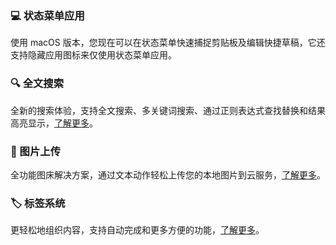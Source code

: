 ### 💻 状态菜单应用

使用 macOS 版本，您现在可以在状态菜单快速捕捉剪贴板及编辑快捷草稿，它还支持隐藏应用图标来仅使用状态菜单应用。

### 🔍 全文搜索

全新的搜索体验，支持全文搜索、多关键词搜索、通过正则表达式查找替换和结果高亮显示，[了解更多](https://docs.taio.app/#/cn/editor/search)。

### 🌄 图片上传

全功能图床解决方案，通过文本动作轻松上传您的本地图片到云服务，[了解更多](https://github.com/cyanzhong/Image-Uploader)。

### 🏷 标签系统

更轻松地组织内容，支持自动完成和更多方便的功能，[了解更多](https://docs.taio.app/#/cn/editor/tags)。